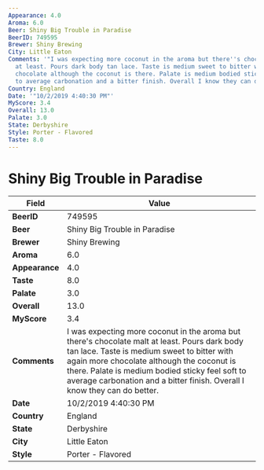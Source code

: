```yaml
---
Appearance: 4.0
Aroma: 6.0
Beer: Shiny Big Trouble in Paradise
BeerID: 749595
Brewer: Shiny Brewing
City: Little Eaton
Comments: '"I was expecting more coconut in the aroma but there''s chocolate malt
  at least. Pours dark body tan lace. Taste is medium sweet to bitter with again more
  chocolate although the coconut is there. Palate is medium bodied sticky feel soft
  to average carbonation and a bitter finish. Overall I know they can do better."'
Country: England
Date: '"10/2/2019 4:40:30 PM"'
MyScore: 3.4
Overall: 13.0
Palate: 3.0
State: Derbyshire
Style: Porter - Flavored
Taste: 8.0
---
```


# Shiny Big Trouble in Paradise

| Field         | Value |
|---------------|-------|
| **BeerID** | 749595 |
| **Beer** | Shiny Big Trouble in Paradise |
| **Brewer** | Shiny Brewing |
| **Aroma** | 6.0 |
| **Appearance** | 4.0 |
| **Taste** | 8.0 |
| **Palate** | 3.0 |
| **Overall** | 13.0 |
| **MyScore** | 3.4 |
| **Comments** | I was expecting more coconut in the aroma but there's chocolate malt at least. Pours dark body tan lace. Taste is medium sweet to bitter with again more chocolate although the coconut is there. Palate is medium bodied sticky feel soft to average carbonation and a bitter finish. Overall I know they can do better. |
| **Date** | 10/2/2019 4:40:30 PM |
| **Country** | England |
| **State** | Derbyshire |
| **City** | Little Eaton |
| **Style** | Porter - Flavored |
